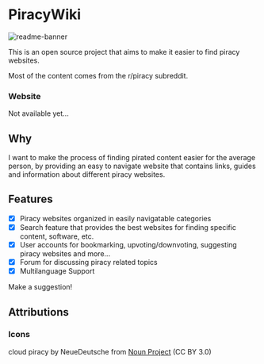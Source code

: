 # PiracyWiki

![readme-banner](https://github.com/bemo10/PiracyWiki/assets/65511906/57e2afa8-9509-4472-8e07-ca5403661099)

This is an open source project that aims to make it easier to find piracy websites.

Most of the content comes from the r/piracy subreddit.

### Website
Not available yet...

## Why

I want to make the process of finding pirated content easier for the average person, by providing an easy to navigate website that contains links, guides and information about different piracy websites.

## Features

- [x] Piracy websites organized in easily navigatable categories
- [x] Search feature that provides the best websites for finding specific content, software, etc.
- [x] User accounts for bookmarking, upvoting/downvoting, suggesting piracy websites and more...
- [x] Forum for discussing piracy related topics
- [x] Multilanguage Support

Make a suggestion!

## Attributions

### Icons

cloud piracy by NeueDeutsche from <a href="https://thenounproject.com/browse/icons/term/cloud-piracy/" target="_blank" title="cloud piracy Icons">Noun Project</a> (CC BY 3.0)
